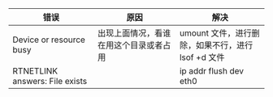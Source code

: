 <!--
 * @Author: wjn
 * @Date: 2020-09-15 14:34:36
 * @LastEditors: wjn
 * @LastEditTime: 2020-09-15 14:34:44
-->
错误| 原因| 解决
-|-|-
Device or resource busy|出现上面情况，看谁在用这个目录或者占用| umount 文件，进行删除，如果不行，进行<br>lsof +d 文件 
RTNETLINK answers: File exists | | ip addr flush dev eth0